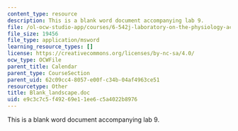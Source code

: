 ```yaml
---
content_type: resource
description: This is a blank word document accompanying lab 9.
file: /ol-ocw-studio-app/courses/6-542j-laboratory-on-the-physiology-acoustics-and-perception-of-speech-fall-2005/e9c3c7c5f49269e11ee6c5a4022b8976_Blank_landscape.doc
file_size: 19456
file_type: application/msword
learning_resource_types: []
license: https://creativecommons.org/licenses/by-nc-sa/4.0/
ocw_type: OCWFile
parent_title: Calendar
parent_type: CourseSection
parent_uid: 62c09cc4-8057-e00f-c34b-04af4963ce51
resourcetype: Other
title: Blank_landscape.doc
uid: e9c3c7c5-f492-69e1-1ee6-c5a4022b8976
---
```

This is a blank word document accompanying lab 9.